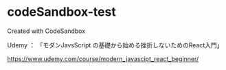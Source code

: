 # codeSandbox-test
Created with CodeSandbox

Udemy ： 「モダンJavsScript の基礎から始める挫折しないためのReact入門」

https://www.udemy.com/course/modern_javascipt_react_beginner/
